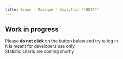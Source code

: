 ```yaml
---
title: Simon - Musique - Analytics **BETA**
---
```


**Work in progress**   
--------------------
Please **do not click** on the button below and try to log in   
It is meant for developers use only   
Statistic charts are coming shortly

<div id="chart-1-container"></div>
<div id="chart-2-container"></div>

<script>
(function(w,d,s,g,js,fs){
  g=w.gapi||(w.gapi={});g.analytics={q:[],ready:function(f){this.q.push(f);}};
  js=d.createElement(s);fs=d.getElementsByTagName(s)[0];
  js.src='https://apis.google.com/js/platform.js';
  fs.parentNode.insertBefore(js,fs);js.onload=function(){g.load('analytics');};
}(window,document,'script'));
</script>

<script>

gapi.analytics.ready(function() {

  /**
   * Authorize the user immediately if the user has already granted access.
   * If no access has been created, render an authorize button inside the
   * element with the ID "embed-api-auth-container".
   */
  gapi.analytics.auth.authorize({
      'serverAuth': {
        'access_token': 'get_access_token():'
      }
    });


  /**
   * Create the first DataChart for top countries over the past 30 days.
   * It will be rendered inside an element with the id "chart-1-container".
   */
  var dataChart1 = new gapi.analytics.googleCharts.DataChart({
    query: {
      metrics: 'ga:uniqueEvents',
      dimensions: 'ga:eventAction',
      'start-date': '2016-01-27',
      'end-date': 'today',
      sort: 'ga:uniqueEvents',
      filters: 'ga:eventCategory==Downloads'
    },
    chart: {
      container: 'chart-1-container',
      type: 'PIE',
      options: {
        width: '100%',
        pieHole: 4/9
      }
    }
  });
  dataChart1.execute();

  /**
   * Create the second DataChart for top countries over the past 30 days.
   * It will be rendered inside an element with the id "chart-2-container".
   */
  var dataChart2 = new gapi.analytics.googleCharts.DataChart({
    query: {
      metrics: 'ga:uniqueEvents',
      dimensions: 'ga:eventLabel',
      'start-date': '2016-01-27',
      'end-date': 'today',
      sort: 'ga:uniqueEvents',
      filters: 'ga:eventCategory==Downloads'
    },
    chart: {
      container: 'chart-2-container',
      type: 'PIE',
      options: {
        width: '100%',
        pieHole: 4/9
      }
    }
  });
  dataChart2.execute();

});
</script>